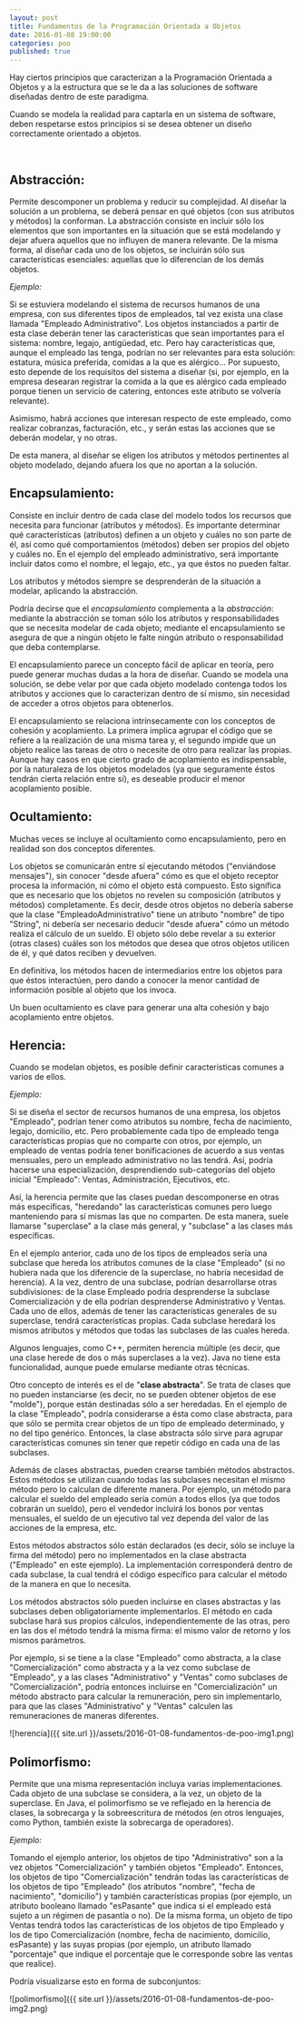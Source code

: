 ```yaml
---
layout: post
title: Fundamentos de la Programación Orientada a Objetos
date: 2016-01-08 19:00:00
categories: poo
published: true
---
```


Hay ciertos principios que caracterizan a la Programación Orientada a Objetos y a la estructura que se le da a las soluciones de software diseñadas dentro de este paradigma.

Cuando se modela la realidad para captarla en un sistema de software, deben respetarse estos principios si se desea obtener un diseño correctamente orientado a objetos.

&nbsp;

## Abstracción:

Permite descomponer un problema y reducir su complejidad. Al diseñar la solución a un problema, se deberá pensar en qué objetos (con sus atributos y métodos) la conforman. La abstracción consiste en incluir sólo los elementos que son importantes en la situación que se está modelando y dejar afuera aquellos que no influyen de manera relevante. De la misma forma, al diseñar cada uno de los objetos, se incluirán sólo sus características esenciales: aquellas que lo diferencian de los demás objetos.

_Ejemplo:_

Si se estuviera modelando el sistema de recursos humanos de una empresa, con sus diferentes tipos de empleados, tal vez exista una clase llamada "Empleado Administrativo". Los objetos instanciados a partir de esta clase deberán tener las características que sean importantes para el sistema: nombre, legajo, antigüedad, etc. Pero hay características que, aunque el empleado las tenga, podrían no ser relevantes para esta solución: estatura, música preferida, comidas a la que es alérgico... Por supuesto, esto depende de los requisitos del sistema a diseñar (si, por ejemplo, en la empresa desearan registrar la comida a la que es alérgico cada empleado porque tienen un servicio de catering, entonces este atributo se volvería relevante).

Asimismo, habrá acciones que interesan respecto de este empleado, como realizar cobranzas, facturación, etc., y serán estas las acciones que se deberán modelar, y no otras.

De esta manera, al diseñar se eligen los atributos y métodos pertinentes al objeto modelado, dejando afuera los que no aportan a la solución.

## Encapsulamiento:

Consiste en incluir dentro de cada clase del modelo todos los recursos que necesita para funcionar (atributos y métodos). Es importante determinar qué características (atributos) definen a un objeto y cuáles no son parte de él, así como qué comportamientos (métodos) deben ser propios del objeto y cuáles no. En el ejemplo del empleado administrativo, será importante incluir datos como el nombre, el legajo, etc., ya que éstos no pueden faltar.

Los atributos y métodos siempre se desprenderán de la situación a modelar, aplicando la abstracción.

Podría decirse que el _encapsulamiento_ complementa a la _abstracción_: mediante la abstracción se toman sólo los atributos y responsabilidades que se necesita modelar de cada objeto; mediante el encapsulamiento se asegura de que a ningún objeto le falte ningún atributo o responsabilidad que deba contemplarse.

El encapsulamiento parece un concepto fácil de aplicar en teoría, pero puede generar muchas dudas a la hora de diseñar. Cuando se modela una solución, se debe velar por que cada objeto modelado contenga todos los atributos y acciones que lo caracterizan dentro de sí mismo, sin necesidad de acceder a otros objetos para obtenerlos.

El encapsulamiento se relaciona intrínsecamente con los conceptos de cohesión y acoplamiento. La primera implica agrupar el código que se refiere a la realización de una misma tarea y, el segundo impide que un objeto realice las tareas de otro o necesite de otro para realizar las propias. Aunque hay casos en que cierto grado de acoplamiento es indispensable, por la naturaleza de los objetos modelados (ya que seguramente éstos tendrán cierta relación entre sí), es deseable producir el menor acoplamiento posible.

## Ocultamiento:

Muchas veces se incluye al ocultamiento como encapsulamiento, pero en realidad son dos conceptos diferentes.

Los objetos se comunicarán entre sí ejecutando métodos ("enviándose mensajes"), sin conocer "desde afuera" cómo es que el objeto receptor procesa la información, ni cómo el objeto está compuesto. Esto significa que es necesario que los objetos no revelen su composición (atributos y métodos) completamente. Es decir, desde otros objetos no debería saberse que la clase "EmpleadoAdministrativo" tiene un atributo "nombre" de tipo "String", ni debería ser necesario deducir "desde afuera" cómo un método realiza el cálculo de un sueldo. El objeto sólo debe revelar a su exterior (otras clases) cuáles son los métodos que desea que otros objetos utilicen de él, y qué datos reciben y devuelven.

En definitiva, los métodos hacen de intermediarios entre los objetos para que éstos interactúen, pero dando a conocer la menor cantidad de información posible al objeto que los invoca.

Un buen ocultamiento es clave para generar una alta cohesión y bajo acoplamiento entre objetos.

## Herencia:

Cuando se modelan objetos, es posible definir características comunes a varios de ellos.

_Ejemplo:_

Si se diseña el sector de recursos humanos de una empresa, los objetos "Empleado", podrían tener como atributos su nombre, fecha de nacimiento, legajo, domicilio, etc. Pero probablemente cada tipo de empleado tenga características propias que no comparte con otros, por ejemplo, un empleado de ventas podría tener bonificaciones de acuerdo a sus ventas mensuales, pero un empleado administrativo no las tendrá. Así, podría hacerse una especialización, desprendiendo sub-categorías del objeto inicial "Empleado": Ventas, Administración, Ejecutivos, etc.

Así, la herencia permite que las clases puedan descomponerse en otras más específicas, "heredando" las características comunes pero luego manteniendo para sí mismas las que no comparten. De esta manera, suele llamarse "superclase" a la clase más general, y "subclase" a las clases más específicas.

En el ejemplo anterior, cada uno de los tipos de empleados sería una subclase que hereda los atributos comunes de la clase "Empleado" (si no hubiera nada que los diferencie de la superclase, no habría necesidad de herencia). A la vez, dentro de una subclase, podrían desarrollarse otras subdivisiones: de la clase Empleado podría desprenderse la subclase Comercialización y de ella podrían desprenderse Administrativo y Ventas. Cada uno de ellos, además de tener las características generales de su superclase, tendrá características propias. Cada subclase heredará los mismos atributos y métodos que todas las subclases de las cuales hereda.

Algunos lenguajes, como C++, permiten herencia múltiple (es decir, que una clase herede de dos o más superclases a la vez). Java no tiene esta funcionalidad, aunque puede emularse mediante otras técnicas.

Otro concepto de interés es el de "**clase abstracta**". Se trata de clases que no pueden instanciarse (es decir, no se pueden obtener objetos de ese "molde"), porque están destinadas sólo a ser heredadas. En el ejemplo de la clase "Empleado", podría considerarse a ésta como clase abstracta, para que sólo se permita crear objetos de un tipo de empleado determinado, y no del tipo genérico. Entonces, la clase abstracta sólo sirve para agrupar características comunes sin tener que repetir código en cada una de las subclases.

Además de clases abstractas, pueden crearse también métodos abstractos. Estos métodos se utilizan cuando todas las subclases necesitan el mismo método pero lo calculan de diferente manera. Por ejemplo, un método para calcular el sueldo del empleado sería común a todos ellos (ya que todos cobrarán un sueldo), pero el vendedor incluirá los bonos por ventas mensuales, el sueldo de un ejecutivo tal vez dependa del valor de las acciones de la empresa, etc.

Estos métodos abstractos sólo están declarados (es decir, sólo se incluye la firma del método) pero no implementados en la clase abstracta ("Empleado" en este ejemplo). La implementación corresponderá dentro de cada subclase, la cual tendrá el código específico para calcular el método de la manera en que lo necesita.

Los métodos abstractos sólo pueden incluirse en clases abstractas y las subclases deben obligatoriamente implementarlos. El método en cada subclase hará sus propios cálculos, independientemente de las otras, pero en las dos el método tendrá la misma firma: el mismo valor de retorno y los mismos parámetros.

Por ejemplo, si se tiene a la clase "Empleado" como abstracta, a la clase "Comercialización" como abstracta y a la vez como subclase de "Empleado", y a las clases "Administrativo" y "Ventas" como subclases de "Comercialización", podría entonces incluirse en "Comercialización" un método abstracto para calcular la remuneración, pero sin implementarlo, para que las clases "Administrativo" y "Ventas" calculen las remuneraciones de maneras diferentes.

![herencia]({{ site.url }}/assets/2016-01-08-fundamentos-de-poo-img1.png)


## Polimorfismo:

Permite que una misma representación incluya varias implementaciones. Cada objeto de una subclase se considera, a la vez, un objeto de la superclase. En Java, el polimorfismo se ve reflejado en la herencia de clases, la sobrecarga y la sobreescritura de métodos (en otros lenguajes, como Python, también existe la sobrecarga de operadores).

_Ejemplo:_

Tomando el ejemplo anterior, los objetos de tipo "Administrativo" son a la vez objetos "Comercialización" y también objetos "Empleado". Entonces, los objetos de tipo "Comercialización" tendrán todas las características de los objetos de tipo "Empleado" (los atributos "nombre", "fecha de nacimiento", "domicilio") y también características propias (por ejemplo, un atributo booleano llamado "esPasante" que indica si el empleado está sujeto a un régimen de pasantía o no). De la misma forma, un objeto de tipo Ventas tendrá todos las características de los objetos de tipo Empleado y los de tipo Comercialización (nombre, fecha de nacimiento, domicilio, esPasante) y las suyas propias (por ejemplo, un atributo llamado "porcentaje" que indique el porcentaje que le corresponde sobre las ventas que realice).
  
Podría visualizarse esto en forma de subconjuntos:

![polimorfismo]({{ site.url }}/assets/2016-01-08-fundamentos-de-poo-img2.png)
